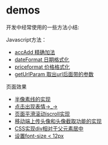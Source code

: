 # demos
开发中经常使用的一些方法小结:

Javascript方法：

 - [accAdd 精确加法](https://github.com/beat-the-buzzer/demos/tree/master/accAdd)
 - [dateFormat 日期格式化](https://github.com/beat-the-buzzer/demos/tree/master/dateFormat)
 - [priceformat 价格格式化](https://github.com/beat-the-buzzer/demos/tree/master/priceformat)
 - [getUrlParam 取出url后面带的参数](https://github.com/beat-the-buzzer/demos/tree/master/getUrlParam)

 页面效果

 - [半像素线的实现](https://github.com/beat-the-buzzer/demos/tree/master/half-px)
 - [点击出现表情→_→](https://github.com/beat-the-buzzer/demos/tree/master/clickEmoji)
 - [页面平滑滚动iscroll实现](https://github.com/beat-the-buzzer/demos/tree/master/iscroll)
 - [移动端上传头像和头像截取功能的实现](https://github.com/beat-the-buzzer/demos/tree/master/uploadImg)
 - [CSS实现div相对于父元素居中](https://github.com/beat-the-buzzer/demos/tree/master/center)
 - [设置font-size < 12px](https://github.com/beat-the-buzzer/demos/tree/master/smaller-font)
